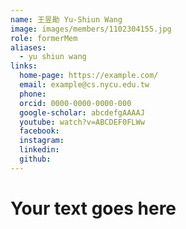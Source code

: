 ```yaml
---
name: 王昱勛 Yu-Shiun Wang 
image: images/members/1102304155.jpg 
role: formerMem
aliases:
  - yu shiun wang
links:
  home-page: https://example.com/
  email: example@cs.nycu.edu.tw
  phone: 
  orcid: 0000-0000-0000-000
  google-scholar: abcdefgAAAAJ
  youtube: watch?v=ABCDEF0FLWw
  facebook:
  instagram:
  linkedin:
  github:
---
```

# Your text goes here
